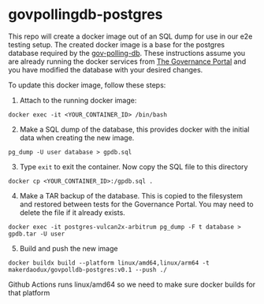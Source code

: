 # govpollingdb-postgres

This repo will create a docker image out of an SQL dump for use in our e2e testing setup. The created docker image is a base for the postgres database required by the [gov-polling-db](https://github.com/makerdao/gov-polling-db). These instructions assume you are already running the docker services from [The Governance Portal](https://github.com/makerdao/governance-portal-v2) and you have modified the database with your desired changes.

To update this docker image, follow these steps:

1. Attach to the running docker image:

```
docker exec -it <YOUR_CONTAINER_ID> /bin/bash
```

2. Make a SQL dump of the database, this provides docker with the initial data when creating the new image.

```
pg_dump -U user database > gpdb.sql

```

3. Type `exit` to exit the container. Now copy the SQL file to this directory

```
docker cp <YOUR_CONTAINER_ID>:/gpdb.sql .
```

4. Make a TAR backup of the database. This is copied to the filesystem and restored between tests for the Governance Portal. You may need to delete the file if it already exists.

```
docker exec -it postgres-vulcan2x-arbitrum pg_dump -F t database > gpdb.tar -U user
```

5. Build and push the new image
```
docker buildx build --platform linux/amd64,linux/arm64 -t makerdaodux/govpolldb-postgres:v0.1 --push ./
```
Github Actions runs linux/amd64 so we need to make sure docker builds for that platform
